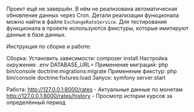 Проект ещё не завершён. В нём не реализована автоматическая обновление данных через Cron. 
Детали реализации функционала можно найти в файле `ExchangeRateService`.
Для тестирования функционала в проекте используются фикстуры, которые имитируют данные в базе данных.

Инструкция по сборке и работе:

Сборка:
Установить зависимости: composer install
Настройка окружения: .env DATABASE_URL=
Применение миграций: php bin/console doctrine:migrations:migrate
Применение фикстур: php bin/console doctrine:fixtures:load
Запуск: symfony server:start

Работа:
http://127.0.0.1:8000/rates - Актуальные данные по монетам
http://127.0.0.1:8000/rates/history - Просмотр истории курсов за определённый период

